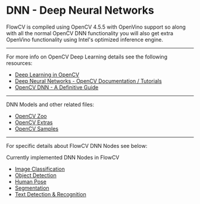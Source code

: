 # DNN - Deep Neural Networks

FlowCV is compiled using OpenCV 4.5.5 with OpenVino support so along with all the normal OpenCV DNN functionality you will also get extra OpenVino functionality using Intel's optimized inference engine.

---

For more info on OpenCV Deep Learning details see the following resources:
- [Deep Learning in OpenCV](https://github.com/opencv/opencv/wiki/Deep-Learning-in-OpenCV)
- [Deep Neural Networks - OpenCV Documentation / Tutorials](https://docs.opencv.org/4.x/d2/d58/tutorial_table_of_content_dnn.html)
- [OpenCV DNN - A Definitive Guide](https://learnopencv.com/deep-learning-with-opencvs-dnn-module-a-definitive-guide/)

---

DNN Models and other related files:
- [OpenCV Zoo](https://github.com/opencv/opencv_zoo)
- [OpenCV Extras](https://github.com/opencv/opencv_extra/tree/4.x/testdata/dnn)
- [OpenCV Samples](https://github.com/opencv/opencv/tree/4.x/samples/dnn)

---
For specific details about FlowCV DNN Nodes see below:

Currently implemented DNN Nodes in FlowCV
- [Image Classification](./dnn_image_classification.md)
- [Object Detection](./dnn_object_detection.md)
- [Human Pose](./dnn_human_pose.md)
- [Segmentation](./dnn_segmentation.md)
- [Text Detection & Recognition](./dnn_text_detect_recognition.md)

